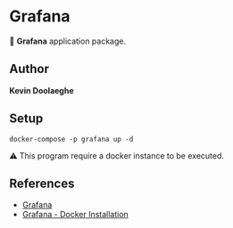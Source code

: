 # Grafana

:triangular_flag_on_post: **Grafana** application package.

## Author

**Kevin Doolaeghe**

## Setup

```
docker-compose -p grafana up -d
```

:warning: This program require a docker instance to be executed.

## References

* [Grafana](https://grafana.com/)
* [Grafana - Docker Installation](https://grafana.com/docs/grafana/latest/setup-grafana/installation/docker/)

